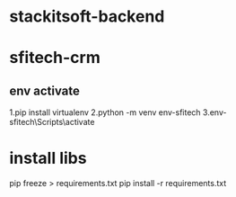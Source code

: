 # stackitsoft-backend

# sfitech-crm

env activate
-------------
1.pip install virtualenv
2.python -m venv env-sfitech
3.env-sfitech\Scripts\activate 


# install libs
pip freeze > requirements.txt 
pip install -r requirements.txt